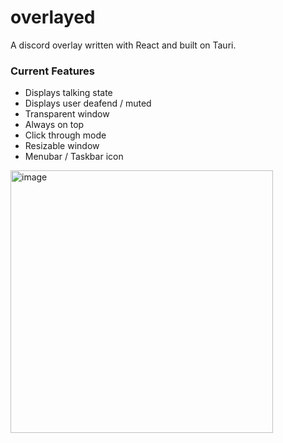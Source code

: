 # overlayed
A discord overlay written with React and built on Tauri.

### Current Features
- Displays talking state
- Displays user deafend / muted
- Transparent window
- Always on top
- Click through mode
- Resizable window
- Menubar / Taskbar icon

<img width="420" alt="image" src="https://github.com/Hacksore/overlayed-tauri/assets/996134/ac2f0fb4-79b2-4c72-869a-38e9d5305f7f">
